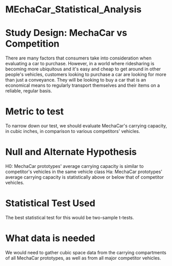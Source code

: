 # MEchaCar_Statistical_Analysis

# Study Design: MechaCar vs Competition
There are many factors that consumers take into consideration when evaluating a car to purchase. However, in a world where ridesharing is becoming more ubiquitous and it's easy and cheap to get around in other people's vehicles, customers looking to purchase a car are looking for more than just a conveyance. They will be looking to buy a car that is an economical means to regularly transport themselves and their items on a reliable, regular basis.

# Metric to test
To narrow down our test, we should evaluate MechaCar's carrying capacity, in cubic inches, in comparison to various competitors' vehicles.

# Null and Alternate Hypothesis
H0: MechaCar prototypes' average carrying capacity is similar to competitor's vehicles in the same vehicle class Ha: MechaCar prototypes' average carrying capacity is statistically above or below that of competitor vehicles.

# Statistical Test Used
The best statistical test for this would be two-sample t-tests.

# What data is needed
We would need to gather cubic space data from the carrying compartments of all MechaCar prototypes, as well as from all major competitor vehicles.
